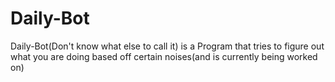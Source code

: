 # Daily-Bot
Daily-Bot(Don't know what else to call it) is a Program that tries to figure out what you are doing based off certain noises(and is currently being worked on)
